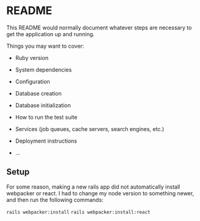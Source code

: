 # README

This README would normally document whatever steps are necessary to get the
application up and running.

Things you may want to cover:

* Ruby version

* System dependencies

* Configuration

* Database creation

* Database initialization

* How to run the test suite

* Services (job queues, cache servers, search engines, etc.)

* Deployment instructions

* ...

## Setup

For some reason, making a new rails app did not automatically install webpacker or react. I had to change my node version to something newer, and then run the following commands:

`rails webpacker:install`
`rails webpacker:install:react`